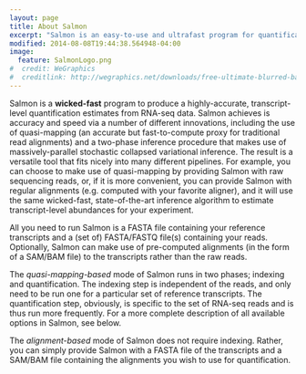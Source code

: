 ```yaml
---
layout: page
title: About Salmon
excerpt: "Salmon is an easy-to-use and ultrafast program for quantification from RNA-seq data"
modified: 2014-08-08T19:44:38.564948-04:00
image:
  feature: SalmonLogo.png
#  credit: WeGraphics
#  creditlink: http://wegraphics.net/downloads/free-ultimate-blurred-background-pack/
---
```


Salmon is a **wicked-fast** program to produce a highly-accurate, transcript-level quantification estimates from RNA-seq data. Salmon achieves is accuracy and speed via a number of different innovations, including the use of quasi-mapping (an accurate but fast-to-compute proxy for traditional read alignments) and a two-phase inference procedure that makes use of massively-parallel stochastic collapsed variational inference. The result is a versatile tool that fits nicely into many different pipelines. For example, you can choose to make use of quasi-mapping by providing Salmon with raw sequencing reads, or, if it is more convenient, you can provide Salmon with regular alignments (e.g. computed with your favorite aligner), and it will use the same wicked-fast, state-of-the-art inference algorithm to estimate transcript-level abundances for your experiment.

All you need to run Salmon is a FASTA file containing your reference transcripts and a (set of) FASTA/FASTQ file(s) containing your reads. Optionally, Salmon can make use of pre-computed alignments (in the form of a SAM/BAM file) to the transcripts rather than the raw reads.

The *quasi-mapping-based* mode of Salmon runs in two phases; indexing and quantification. The indexing step is independent of the reads, and only need to be run one for a particular set of reference transcripts. The quantification step, obviously, is specific to the set of RNA-seq reads and is thus run more frequently. For a more complete description of all available options in Salmon, see below.

The *alignment-based* mode of Salmon does not require indexing. Rather, you can simply provide Salmon with a FASTA file of the transcripts and a SAM/BAM file containing the alignments you wish to use for quantification.

